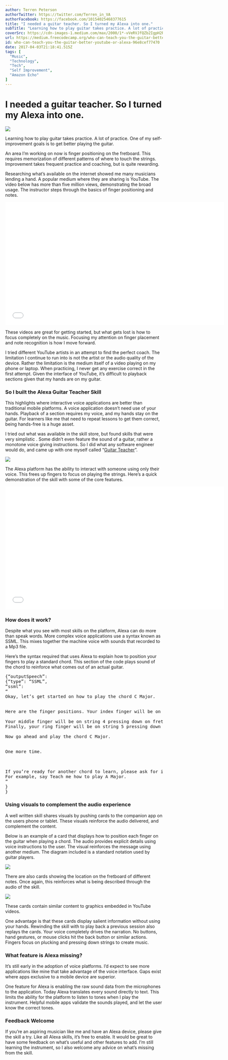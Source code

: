 ```yaml
---
author: Terren Peterson
authorTwitter: https://twitter.com/Terren_in_VA
authorFacebook: https://facebook.com/10154025468377615
title: "I needed a guitar teacher. So I turned my Alexa into one."
subTitle: "Learning how to play guitar takes practice. A lot of practice. One of my self-improvement goals is to get better playing the guitar...."
coverSrc: https://cdn-images-1.medium.com/max/2000/1*-vVeRVJfQZb2IgpH2RBJyQ.jpeg
url: https://medium.freecodecamp.org/who-can-teach-you-the-guitar-better-youtube-or-alexa-96e8cef77470
id: who-can-teach-you-the-guitar-better-youtube-or-alexa-96e8cef77470
date: 2017-04-03T21:18:41.515Z
tags: [
  "Music",
  "Technology",
  "Tech",
  "Self Improvement",
  "Amazon Echo"
]
---
```

# I needed a guitar teacher. So I turned my Alexa into one.







![](https://cdn-images-1.medium.com/max/2000/1*-vVeRVJfQZb2IgpH2RBJyQ.jpeg)







Learning how to play guitar takes practice. A lot of practice. One of my self-improvement goals is to get better playing the guitar.

An area I’m working on now is finger positioning on the fretboard. This requires memorization of different patterns of where to touch the strings. Improvement takes frequent practice and coaching, but is quite rewarding.

Researching what’s available on the internet showed me many musicians lending a hand. A popular medium where they are sharing is YouTube. The video below has more than five million views, demonstrating the broad usage. The instructor steps through the basics of finger positioning and notes.





<iframe data-width="854" data-height="480" width="700" height="393" src="/media/8ead75a94a431fe1203c9e5addfa58f3?postId=96e8cef77470" data-media-id="8ead75a94a431fe1203c9e5addfa58f3" data-thumbnail="https://i.embed.ly/1/image?url=https%3A%2F%2Fi.ytimg.com%2Fvi%2FvSakoBvdIvU%2Fhqdefault.jpg&amp;key=4fce0568f2ce49e8b54624ef71a8a5bd" allowfullscreen="" frameborder="0"></iframe>





These videos are great for getting started, but what gets lost is how to focus completely on the music. Focusing my attention on finger placement and note recognition is how I move forward.

I tried different YouTube artists in an attempt to find the perfect coach. The limitation I continue to run into is not the artist or the audio quality of the device. Rather the limitation is the medium itself of a video playing on my phone or laptop. When practicing, I never get any exercise correct in the first attempt. Given the interface of YouTube, it’s difficult to playback sections given that my hands are on my guitar.

### **So I built the Alexa Guitar Teacher Skill**

This highlights where interactive voice applications are better than traditional mobile platforms. A voice application doesn’t need use of your hands. Playback of a section requires my voice, and my hands stay on the guitar. For learners like me that need to repeat lessons to get them correct, being hands-free is a huge asset.

I tried out what was available in the skill store, but found skills that were very simplistic . Some didn’t even feature the sound of a guitar, rather a monotone voice giving instructions. So I did what any software engineer would do, and came up with one myself called “[Guitar Teacher](https://www.amazon.com/Drawrz-com-Guitar-Teacher/dp/B01N805N3E/ref=sr_1_1?s=digital-skills&ie=UTF8&qid=1489286872&sr=1-1&keywords=guitar+teacher)”.



![](https://cdn-images-1.medium.com/max/1600/1*ZjxeaGi4Js4i5UqxCh6KTQ.png)



The Alexa platform has the ability to interact with someone using only their voice. This frees up fingers to focus on playing the strings. Here’s a quick demonstration of the skill with some of the core features.





<iframe data-width="854" data-height="480" width="700" height="393" src="/media/cf866de85685a8707f64268b83641f0d?postId=96e8cef77470" data-media-id="cf866de85685a8707f64268b83641f0d" data-thumbnail="https://i.embed.ly/1/image?url=https%3A%2F%2Fi.ytimg.com%2Fvi%2FzQRTl1DxHb4%2Fhqdefault.jpg&amp;key=4fce0568f2ce49e8b54624ef71a8a5bd" allowfullscreen="" frameborder="0"></iframe>





### How does it work?

Despite what you see with most skills on the platform, Alexa can do more than speak words. More complex voice applications use a syntax known as SSML. This mixes together the machine voice with sounds that recorded to a Mp3 file.

Here’s the syntax required that uses Alexa to explain how to position your fingers to play a standard chord. This section of the code plays sound of the chord to reinforce what comes out of an actual guitar.

<pre name="ba4f" id="ba4f" class="graf graf--pre graf-after--p">{“outputSpeech”:   
{“type”: “SSML”,  
“ssml”:  
“<speak>  
Okay, let’s get started on how to play the chord C Major.  
  
<break time=\”1s\”/>  
Here are the finger positions. Your index finger will be on string 2 pressing down on fret 1.  
<break time=\”2s\”/>  
Your middle finger will be on string 4 pressing down on fret 2.<break time=\”2s\”/>  
Finally, your ring finger will be on string 5 pressing down on fret 3.  
<break time=\”2s\”/>  
Now go ahead and play the chord C Major.  
<break time=\”1s\”/>  
  
One more time.  
<break time=\”1s\”/>  
  
<break time=\”2s\”/>  
If you’re ready for another chord to learn, please ask for it now.  
For example, say Teach me how to play A Major.  
</speak>”  
}  
}</pre>

### Using visuals to complement the audio experience

A well written skill shares visuals by pushing cards to the companion app on the users phone or tablet. These visuals reinforce the audio delivered, and complement the content.

Below is an example of a card that displays how to position each finger on the guitar when playing a chord. The audio provides explicit details using voice instructions to the user. The visual reinforces the message using another medium. The diagram included is a standard notation used by guitar players.



![](https://cdn-images-1.medium.com/max/1600/1*XczNUsPCWSQHtJzPARL9zA.png)



There are also cards showing the location on the fretboard of different notes. Once again, this reinforces what is being described through the audio of the skill.



![](https://cdn-images-1.medium.com/max/1600/1*uG-tfMa6PvjSrDwT0yo6zQ.png)



These cards contain similar content to graphics embedded in YouTube videos.

One advantage is that these cards display salient information without using your hands. Rewinding the skill with to play back a previous session also replays the cards. Your voice completely drives the narration. No buttons, hand gestures, or mouse clicks hit the back button or similar actions. Fingers focus on plucking and pressing down strings to create music.

### What feature is Alexa missing?

It’s still early in the adoption of voice platforms. I’d expect to see more applications like mine that take advantage of the voice interface. Gaps exist where apps exclusive to a mobile device are superior.

One feature for Alexa is enabling the raw sound data from the microphones to the application. Today Alexa translates every sound directly to text. This limits the ability for the platform to listen to tones when I play the instrument. Helpful mobile apps validate the sounds played, and let the user know the correct tones.

### Feedback Welcome

If you’re an aspiring musician like me and have an Alexa device, please give the skill a try. Like all Alexa skills, it’s free to enable. It would be great to have some feedback on what’s useful and other features to add. I’m still learning the instrument, so I also welcome any advice on what’s missing from the skill.








